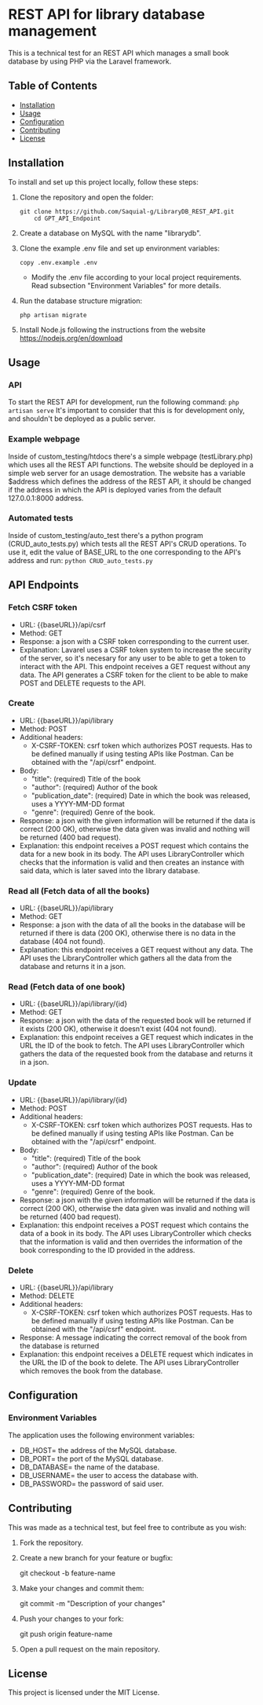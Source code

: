 
 # REST API for library database management

This is a technical test for an REST API which manages a small book database by using PHP via the Laravel framework.

## Table of Contents

- [Installation](#installation)
- [Usage](#usage)
- [Configuration](#configuration)
- [Contributing](#contributing)
- [License](#license)

## Installation

To install and set up this project locally, follow these steps:

1. Clone the repository and open the folder:
	```
	git clone https://github.com/Saquial-g/LibraryDB_REST_API.git
    	cd GPT_API_Endpoint
	```
2. Create a database on MySQL with the name "librarydb".

3. Clone the example .env file and set up environment variables: 
	```
	copy .env.example .env
	```
	- Modify the .env file according to your local project requirements. Read subsection "Environment Variables" for more details.

4. Run the database structure migration: 
	```
	php artisan migrate
	```
5. Install Node.js following the instructions from the website https://nodejs.org/en/download
	
## Usage

### API

To start the REST API for development, run the following command:
	```
	php artisan serve
	```
It's important to consider that this is for development only, and shouldn't be deployed as a public server.

### Example webpage

Inside of custom_testing/htdocs there's a simple webpage (testLibrary.php) which uses all the REST API functions. The website should be deployed in a simple web server for an usage demostration. 
The website has a variable $address which defines the address of the REST API, it should be changed if the address in which the API is deployed varies from the default 127.0.0.1:8000 address.

### Automated tests

Inside of custom_testing/auto_test there's a python program (CRUD_auto_tests.py) which tests all the REST API's CRUD operations. To use it, edit the value of BASE_URL to the one corresponding to the API's address and run:
	```
	python CRUD_auto_tests.py
	```
## API Endpoints

### Fetch CSRF token

- URL: {{baseURL}}/api/csrf
- Method: GET
- Response: a json with a CSRF token corresponding to the current user.
- Explanation: Lavarel uses a CSRF token system to increase the security of the server, so it's necesary for any user to be able to get a token to interact with the API. This endpoint receives a GET request without any data. 
The API generates a CSRF token for the client to be able to make POST and DELETE requests to the API.

### Create

- URL: {{baseURL}}/api/library
- Method: POST
- Additional headers:
    - X-CSRF-TOKEN: csrf token which authorizes POST requests. Has to be defined manually if using testing APIs like Postman. Can be obtained with the "/api/csrf" endpoint.
- Body:
    - "title": (required) Title of the book
    - "author": (required) Author of the book
    - "publication_date": (required) Date in which the book was released, uses a YYYY-MM-DD format
    - "genre": (required) Genre of the book.
- Response: a json with the given information will be returned if the data is correct (200 OK), otherwise the data given was invalid and nothing will be returned (400 bad request).
- Explanation: this endpoint receives a POST request which contains the data for a new book in its body. The API uses LibraryController which checks that the information is valid and then creates an instance with said data, 
which is later saved into the library database.

### Read all (Fetch data of all the books)

- URL: {{baseURL}}/api/library
- Method: GET
- Response: a json with the data of all the books in the database will be returned if there is data (200 OK), otherwise there is no data in the database (404 not found).
- Explanation: this endpoint receives a GET request without any data. The API uses the LibraryController which gathers all the data from the database and returns it in a json.

### Read (Fetch data of one book)

- URL: {{baseURL}}/api/library/{id}
- Method: GET
- Response: a json with the data of the requested book will be returned if it exists (200 OK), otherwise it doesn't exist (404 not found).
- Explanation: this endpoint receives a GET request which indicates in the URL the ID of the book to fetch. The API uses LibraryController which gathers the data of the requested book from the database and returns it in a json.

### Update

- URL: {{baseURL}}/api/library/{id}
- Method: POST
- Additional headers:
    - X-CSRF-TOKEN: csrf token which authorizes POST requests. Has to be defined manually if using testing APIs like Postman. Can be obtained with the "/api/csrf" endpoint.
- Body:
    - "title": (required) Title of the book
    - "author": (required) Author of the book
    - "publication_date": (required) Date in which the book was released, uses a YYYY-MM-DD format
    - "genre": (required) Genre of the book.
- Response: a json with the given information will be returned if the data is correct (200 OK), otherwise the data given was invalid and nothing will be returned (400 bad request).
- Explanation: this endpoint receives a POST request which contains the data of a book in its body. The API uses LibraryController which checks that the information is valid and then overrides the information of the book 
corresponding to the ID provided in the address.

### Delete

- URL: {{baseURL}}/api/library
- Method: DELETE
- Additional headers:
    - X-CSRF-TOKEN: csrf token which authorizes POST requests. Has to be defined manually if using testing APIs like Postman. Can be obtained with the "/api/csrf" endpoint.
- Response: A message indicating the correct removal of the book from the database is returned
- Explanation: this endpoint receives a DELETE request which indicates in the URL the ID of the book to delete. The API uses LibraryController which removes the book from the database.

## Configuration

### Environment Variables

The application uses the following environment variables:
- DB_HOST= the address of the MySQL database.
- DB_PORT= the port of the MySQL database.
- DB_DATABASE= the name of the database.
- DB_USERNAME= the user to access the database with.
- DB_PASSWORD= the password of said user.

## Contributing

This was made as a technical test, but feel free to contribute as you wish:

1. Fork the repository.

2. Create a new branch for your feature or bugfix: 
	
	git checkout -b feature-name

3. Make your changes and commit them: 

	git commit -m "Description of your changes"

4. Push your changes to your fork: 

	git push origin feature-name

5. Open a pull request on the main repository.

## License

This project is licensed under the MIT License.

